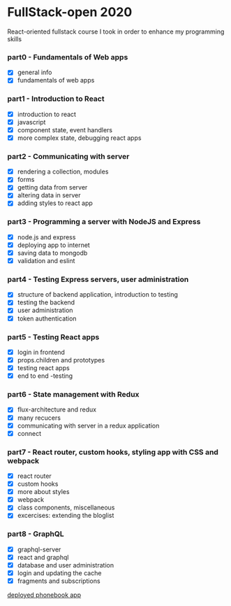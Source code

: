 # FullStack-open 2020
React-oriented fullstack course I took in order to enhance my programming skills

### part0 - Fundamentals of Web apps
- [x] general info
- [x] fundamentals of web apps

### part1 - Introduction to React
- [x] introduction to react
- [x] javascript
- [x] component state, event handlers
- [x] more complex state, debugging react apps

### part2 - Communicating with server
- [x] rendering a collection, modules
- [x] forms
- [x] getting data from server
- [x] altering data in server
- [x] adding styles to react app

### part3 - Programming a server with NodeJS and Express
- [x] node.js and express
- [x] deploying app to internet
- [x] saving data to mongodb
- [x] validation and eslint

### part4 - Testing Express servers, user administration
- [x] structure of backend application, introduction to testing
- [x] testing the backend
- [x] user administration
- [x] token authentication

### part5 - Testing React apps
- [x] login in frontend
- [x] props.children and prototypes
- [x] testing react apps
- [x] end to end -testing

### part6 - State management with Redux
- [x] flux-architecture and redux
- [x] many recucers
- [x] communicating with server in a redux application
- [x] connect

### part7 - React router, custom hooks, styling app with CSS and webpack
- [x] react router
- [x] custom hooks
- [x] more about styles
- [x] webpack
- [x] class components, miscellaneous
- [x] excercises: extending the bloglist

### part8 - GraphQL
- [x] graphql-server
- [x] react and graphql
- [x] database and user administration
- [x] login and updating the cache
- [x] fragments and subscriptions

[deployed phonebook app](https://nameless-peak-91445.herokuapp.com)
